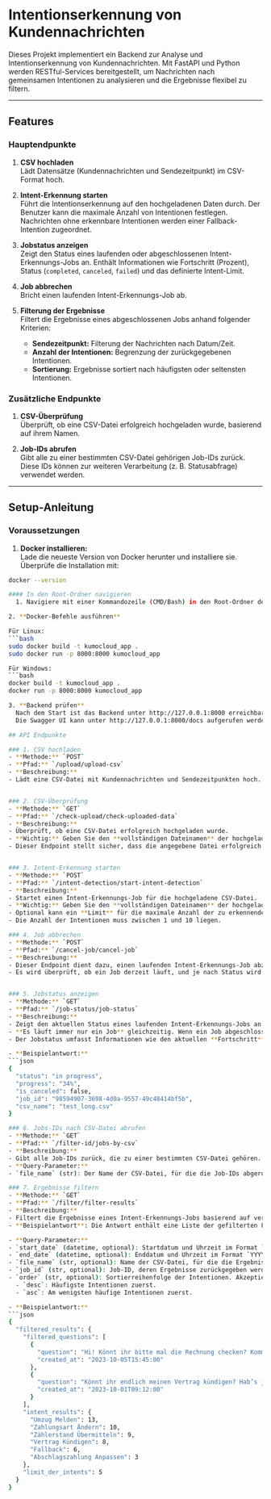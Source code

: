 # Intentionserkennung von Kundennachrichten

Dieses Projekt implementiert ein Backend zur Analyse und Intentionserkennung von Kundennachrichten. Mit FastAPI und Python werden RESTful-Services bereitgestellt, um Nachrichten nach gemeinsamen Intentionen zu analysieren und die Ergebnisse flexibel zu filtern.

---

## Features

### Hauptendpunkte
1. **CSV hochladen**  
   Lädt Datensätze (Kundennachrichten und Sendezeitpunkt) im CSV-Format hoch.
   
2. **Intent-Erkennung starten**  
   Führt die Intentionserkennung auf den hochgeladenen Daten durch. Der Benutzer kann die maximale Anzahl von Intentionen festlegen. Nachrichten ohne erkennbare Intentionen werden einer Fallback-Intention zugeordnet.
   
3. **Jobstatus anzeigen**  
   Zeigt den Status eines laufenden oder abgeschlossenen Intent-Erkennungs-Jobs an. Enthält Informationen wie Fortschritt (Prozent), Status (`completed`, `canceled`, `failed`) und das definierte Intent-Limit.

4. **Job abbrechen**  
   Bricht einen laufenden Intent-Erkennungs-Job ab.

5. **Filterung der Ergebnisse**  
   Filtert die Ergebnisse eines abgeschlossenen Jobs anhand folgender Kriterien:
   - **Sendezeitpunkt:** Filterung der Nachrichten nach Datum/Zeit.
   - **Anzahl der Intentionen:** Begrenzung der zurückgegebenen Intentionen.
   - **Sortierung:** Ergebnisse sortiert nach häufigsten oder seltensten Intentionen.

### Zusätzliche Endpunkte
1. **CSV-Überprüfung**  
   Überprüft, ob eine CSV-Datei erfolgreich hochgeladen wurde, basierend auf ihrem Namen.

2. **Job-IDs abrufen**  
   Gibt alle zu einer bestimmten CSV-Datei gehörigen Job-IDs zurück. Diese IDs können zur weiteren Verarbeitung (z. B. Statusabfrage) verwendet werden.

---

## Setup-Anleitung

### Voraussetzungen
1. **Docker installieren:**  
  Lade die neueste Version von Docker herunter und installiere sie.  
  Überprüfe die Installation mit:  
  ```bash
  docker --version

#### In den Root-Ordner navigieren
    1. Navigiere mit einer Kommandozeile (CMD/Bash) in den Root-Ordner des Projekts kumocloud_projekt.

2. **Docker-Befehle ausführen**

  Für Linux:
  ```bash
  sudo docker build -t kumocloud_app .
  sudo docker run -p 8000:8000 kumocloud_app

  Für Windows:
  ```bash
  docker build -t kumocloud_app .
  docker run -p 8000:8000 kumocloud_app

3. **Backend prüfen**
    Nach dem Start ist das Backend unter http://127.0.0.1:8000 erreichbar.
    Die Swagger UI kann unter http://127.0.0.1:8000/docs aufgerufen werden.

## API Endpunkte

### 1. CSV hochladen
- **Methode:** `POST`
- **Pfad:** `/upload/upload-csv`
- **Beschreibung:** 
  - Lädt eine CSV-Datei mit Kundennachrichten und Sendezeitpunkten hoch.


### 2. CSV-Überprüfung
- **Methode:** `GET`
- **Pfad:** `/check-upload/check-uploaded-data`
- **Beschreibung:** 
  - Überprüft, ob eine CSV-Datei erfolgreich hochgeladen wurde. 
  - **Wichtig:** Geben Sie den **vollständigen Dateinamen** der hochgeladenen Datei an, um zu überprüfen, ob sie korrekt verarbeitet wurde.
  - Dieser Endpoint stellt sicher, dass die angegebene Datei erfolgreich hochgeladen wurde und erlaubt es, eine Vorschau der Daten zu erhalten, um ihre Richtigkeit zu bestätigen.


### 3. Intent-Erkennung starten
- **Methode:** `POST`
- **Pfad:** `/intent-detection/start-intent-detection`
- **Beschreibung:** 
  - Startet einen Intent-Erkennungs-Job für die hochgeladene CSV-Datei. 
  - **Wichtig:** Geben Sie den **vollständigen Dateinamen** der hochgeladenen Datei an, bei der die Intent-Erkennung durchgeführt werden soll.
  - Optional kann ein **Limit** für die maximale Anzahl der zu erkennenden Intentionen angegeben werden. Der Standardwert ist 5.
  - Die Anzahl der Intentionen muss zwischen 1 und 10 liegen.

### 4. Job abbrechen
- **Methode:** `POST`
- **Pfad:** `/cancel-job/cancel-job`
- **Beschreibung:** 
  - Dieser Endpoint dient dazu, einen laufenden Intent-Erkennungs-Job abzubrechen. Der Job wird nur abgebrochen, wenn er sich im Status **"in progress"** befindet. Falls kein Job gestartet wurde, gibt der Endpoint eine Nachricht zurück, dass kein Job zum Abbrechen existiert.
  - Es wird überprüft, ob ein Job derzeit läuft, und je nach Status wird der Job entweder abgebrochen oder eine entsprechende Nachricht zurückgegeben.


### 5. Jobstatus anzeigen
- **Methode:** `GET`
- **Pfad:** `/job-status/job-status`
- **Beschreibung:** 
  - Zeigt den aktuellen Status eines laufenden Intent-Erkennungs-Jobs an.
  - **Es läuft immer nur ein Job** gleichzeitig. Wenn ein Job abgeschlossen oder abgebrochen wurde, kann ein neuer gestartet werden.
  - Der Jobstatus umfasst Informationen wie den aktuellen **Fortschritt**, ob der Job abgebrochen wurde, die **Job-ID** und den **Dateinamen** der CSV-Datei, die verarbeitet wird.

- **Beispielantwort:**
  ```json
  {
    "status": "in progress",
    "progress": "34%",
    "is_canceled": false,
    "job_id": "98594907-3698-4d0a-9557-49c48414bf5b",
    "csv_name": "test_long.csv"
  }

### 6. Jobs-IDs nach CSV-Datei abrufen
- **Methode:** `GET`
- **Pfad:** `/filter-id/jobs-by-csv`
- **Beschreibung:** 
  - Gibt alle Job-IDs zurück, die zu einer bestimmten CSV-Datei gehören. Der Dateiname muss als Query-Parameter angegeben werden.
- **Query-Parameter:**
  - `file_name` (str): Der Name der CSV-Datei, für die die Job-IDs abgerufen werden sollen.

### 7. Ergebnisse filtern
- **Methode:** `GET`
- **Pfad:** `/filter/filter-results`
- **Beschreibung:** 
  - Filtert die Ergebnisse eines Intent-Erkennungs-Jobs basierend auf verschiedenen Kriterien wie Zeiträumen, Dateinamen, Job-IDs und Sortierreihenfolgen.
  - **Beispielantwort**: Die Antwort enthält eine Liste der gefilterten Fragen und deren zugehörigen Intentionen. Optional kann die Anzahl der zurückgegebenen Fragen auf eine bestimmte Anzahl begrenzt werden.
  
- **Query-Parameter:**
  - `start_date` (datetime, optional): Startdatum und Uhrzeit im Format `YYYY-MM-DD HH:MM`, ab dem gefiltert werden soll. Beispiel: `2023-10-05 09:00`.
  - `end_date` (datetime, optional): Enddatum und Uhrzeit im Format `YYYY-MM-DD HH:MM`, bis zu dem gefiltert werden soll. Beispiel: `2023-10-05 18:00`.
  - `file_name` (str, optional): Name der CSV-Datei, für die die Ergebnisse gefiltert werden sollen.
  - `job_id` (str, optional): Job-ID, deren Ergebnisse zurückgegeben werden sollen.
  - `order` (str, optional): Sortierreihenfolge der Intentionen. Akzeptiert:
    - `desc`: Häufigste Intentionen zuerst.
    - `asc`: Am wenigsten häufige Intentionen zuerst.

- **Beispielantwort:**
  ```json
  {
    "filtered_results": {
      "filtered_questions": [
        {
          "question": "Hi! Könnt ihr bitte mal die Rechnung checken? Kommt mir bisschen hoch vor…",
          "created_at": "2023-10-05T15:45:00"
        },
        {
          "question": "Könnt ihr endlich meinen Vertrag kündigen? Hab’s jetzt schon dreimal geschrieben!",
          "created_at": "2023-10-01T09:12:00"
        }
      ],
      "intent_results": {
        "Umzug Melden": 13,
        "Zahlungsart Ändern": 10,
        "Zählerstand Übermitteln": 9,
        "Vertrag Kündigen": 8,
        "Fallback": 6,
        "Abschlagszahlung Anpassen": 3
      },
      "limit_der_intents": 5
    }
  }
